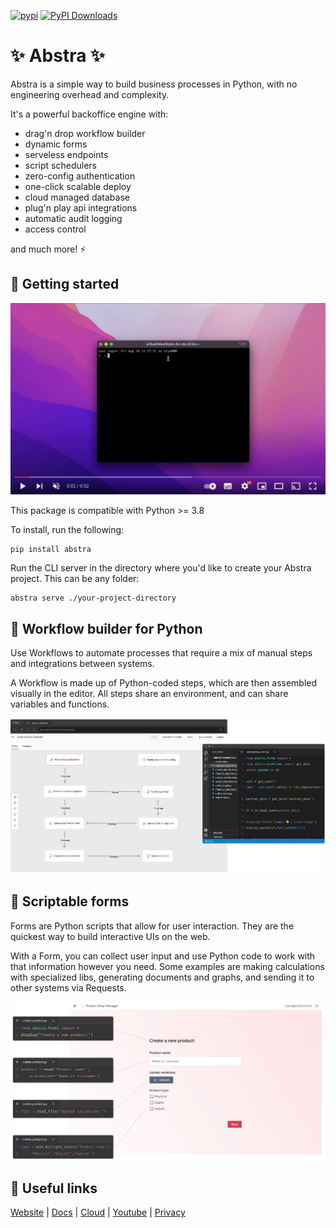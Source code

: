 [![pypi](https://img.shields.io/pypi/v/abstra.svg)](https://pypi.python.org/pypi/abstra)
[![PyPI Downloads](https://img.shields.io/pypi/dm/abstra.svg)](https://pypi.org/project/abstra/)

# ✨ Abstra ✨

Abstra is a simple way to build business processes in Python, with no engineering overhead and complexity.

It's a powerful backoffice engine with:

- drag'n drop workflow builder
- dynamic forms
- serveless endpoints
- script schedulers
- zero-config authentication
- one-click scalable deploy
- cloud managed database
- plug'n play api integrations
- automatic audit logging
- access control

and much more! ⚡️

## 🚦 Getting started

[![](./images/getting-started.png)](https://youtu.be/kkTRU8PS8cg)

This package is compatible with Python >= 3.8

To install, run the following:

```
pip install abstra
```

Run the CLI server in the directory where you'd like to create your Abstra project. This can be any folder:

```
abstra serve ./your-project-directory
```

## 🧩 Workflow builder for Python


Use Workflows to automate processes that require a mix of manual steps and integrations between systems.   

A Workflow is made up of Python-coded steps, which are then assembled visually in the editor. All steps share an environment, and can share variables and functions.


![](./images/workflows.png)

## 📝 Scriptable forms

Forms are Python scripts that allow for user interaction. They are the quickest way to build interactive UIs on the web.

With a Form, you can collect user input and use Python code to work with that information however you need. Some examples are making calculations with specialized libs, generating documents and graphs, and sending it to other systems via Requests.

![](./images/forms.png)

## 🛟 Useful links

[Website](https://abstra.io) | [Docs](https://docs.abstra.io) | [Cloud](https://cloud.abstra.io) | [Youtube](https://www.youtube.com/playlist?list=PLFPJgKA6K86ZdAHZ3aPWsrZHX_7jJ3Cc9) | [Privacy]([./PRIVACY.md](https://www.abstra.io/privacy-policy))
